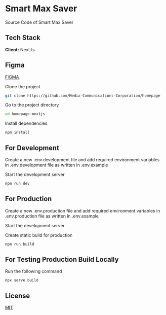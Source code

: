 
# Smart Max Saver 
Source Code of Smart Max Saver

## Tech Stack

**Client:** Next.ts

## Figma
[FIGMA](https://www.figma.com/file/L623R9SV1PCWOUcmpUCN9V/Final_Smar-Max-Saver_Mockup?type=design&node-id=0-1&mode=design&t=06uVigOcE0KZGih8-0) 

Clone the project  

~~~bash  
git clone https://github.com/Media-Communications-Corporation/homepage-nextjs.git
~~~

Go to the project directory  

~~~bash  
cd homepage-nextjs
~~~

Install dependencies  

~~~bash  
npm install
~~~

## For Development

Create a new .env.development file
and add required environment variables in .env.development file as written in .env.example 

Start the development server  

~~~bash  
npm run dev
~~~

## For Production

Create a new .env.production file
and add required environment variables in .env.production file as written in .env.example 

Start the development server 

Create static build for production  

~~~bash  
npm run build
~~~

## For Testing Production Build Locally

Run the following command

~~~bash  
npx serve build
~~~

## License  

[MIT](https://choosealicense.com/licenses/mit/)
